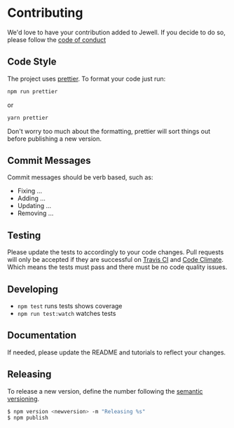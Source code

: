 # Contributing

We'd love to have your contribution added to Jewell. If you decide to do so, please follow the
[code of conduct](./CODE_OF_CONDUCT.md)

## Code Style

The project uses [prettier](https://github.com/prettier/prettier). To format your code just run:
 
```bash
npm run prettier
```
 
or
 
```bash
yarn prettier
```

Don't worry too much about the formatting, prettier will sort things out before publishing a new version.

## Commit Messages

Commit messages should be verb based, such as:

- Fixing ...
- Adding ...
- Updating ...
- Removing ...

## Testing

Please update the tests to accordingly to your code changes. Pull requests will only be accepted if they are successful on
[Travis CI](https://travis-ci.org/pedsmoreira/jewell) and [Code Climate](https://codeclimate.com/github/pedsmoreira/jewell).
Which means the tests must pass and there must be no code quality issues.

## Developing

- `npm test` runs tests shows coverage
- `npm run test:watch` watches tests

## Documentation
   
If needed, please update the README and tutorials to reflect your changes.

## Releasing

To release a new version, define the number following the [semantic versioning](http://semver.org/).

``` bash
$ npm version <newversion> -m "Releasing %s"
$ npm publish
```
